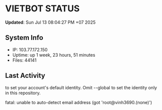 # VIETBOT STATUS
**Updated**: Sun Jul 13 08:04:27 PM +07 2025

## System Info
- IP: 103.77.172.150
- Uptime: up 1 week, 23 hours, 51 minutes
- Files: 44141

## Last Activity

to set your account's default identity.
Omit --global to set the identity only in this repository.

fatal: unable to auto-detect email address (got 'root@vinh3690.(none)')
